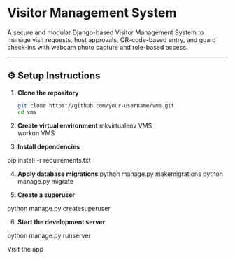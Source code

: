 # Visitor Management System

A secure and modular Django-based Visitor Management System to manage visit requests, host approvals, QR-code-based entry, and guard check-ins with webcam photo capture and role-based access.

---

## ⚙️ Setup Instructions

1. **Clone the repository**
   ```bash
   git clone https://github.com/your-username/vms.git
   cd vms

2. **Create virtual environment**
mkvirtualenv VMS  
workon VMS


3. **Install dependencies**

pip install -r requirements.txt

4. **Apply database migrations**
python manage.py makemigrations
python manage.py migrate


5. **Create a superuser**

python manage.py createsuperuser


6. **Start the development server**

python manage.py runserver


Visit the app



